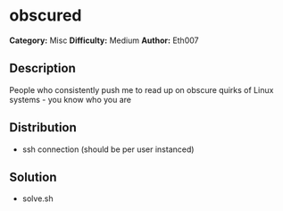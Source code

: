 # obscured
**Category:** Misc
**Difficulty:** Medium
**Author:** Eth007

## Description

People who consistently push me to read up on obscure quirks of Linux systems - you know who you are

## Distribution

- ssh connection (should be per user instanced)

## Solution

- solve.sh
